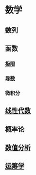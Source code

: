 <link rel='stylesheet' href='../style/index.css'>

# 数学

## 数列

## 函数

### [极限](./Function/Limit.html)

### [导数](./Function/Derivative.html)

### 微积分

## [线性代数](./LinearAlgebra/index.html)

## 概率论

## [数值分析](./DataAnalysis/index.html)

## [运筹学](./OperationsResearch/index.html)
